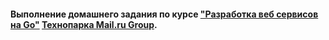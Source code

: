 #### Выполнение домашнего задания по курсе <a href="https://park.mail.ru/curriculum/program/discipline/697/">"Разработка веб сервисов на Go"</a> <a href="https://park.mail.ru/">Технопарка Mail.ru Group</a>.
